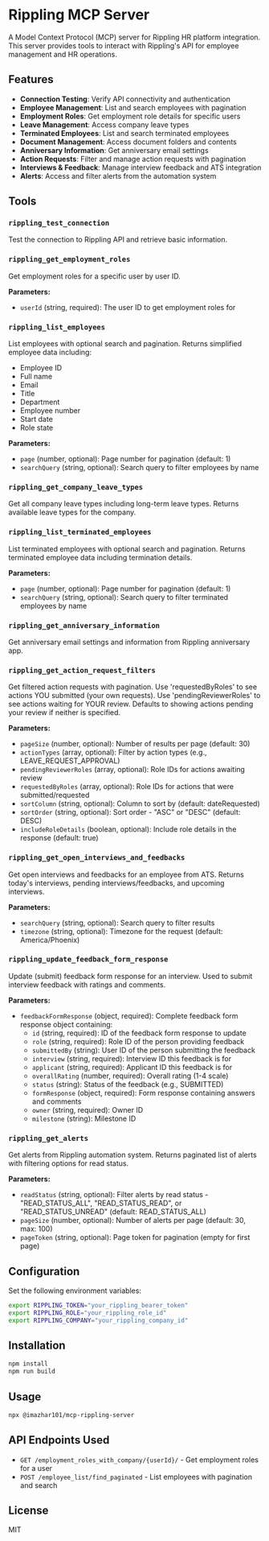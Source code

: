 # Rippling MCP Server

A Model Context Protocol (MCP) server for Rippling HR platform integration. This server provides tools to interact with Rippling's API for employee management and HR operations.

## Features

- **Connection Testing**: Verify API connectivity and authentication
- **Employee Management**: List and search employees with pagination
- **Employment Roles**: Get employment role details for specific users
- **Leave Management**: Access company leave types
- **Terminated Employees**: List and search terminated employees
- **Document Management**: Access document folders and contents
- **Anniversary Information**: Get anniversary email settings
- **Action Requests**: Filter and manage action requests with pagination
- **Interviews & Feedback**: Manage interview feedback and ATS integration
- **Alerts**: Access and filter alerts from the automation system

## Tools

### `rippling_test_connection`
Test the connection to Rippling API and retrieve basic information.

### `rippling_get_employment_roles`
Get employment roles for a specific user by user ID.

**Parameters:**
- `userId` (string, required): The user ID to get employment roles for

### `rippling_list_employees`
List employees with optional search and pagination. Returns simplified employee data including:
- Employee ID
- Full name
- Email
- Title
- Department
- Employee number
- Start date
- Role state

**Parameters:**
- `page` (number, optional): Page number for pagination (default: 1)
- `searchQuery` (string, optional): Search query to filter employees by name

### `rippling_get_company_leave_types`
Get all company leave types including long-term leave types. Returns available leave types for the company.

### `rippling_list_terminated_employees`
List terminated employees with optional search and pagination. Returns terminated employee data including termination details.

**Parameters:**
- `page` (number, optional): Page number for pagination (default: 1)
- `searchQuery` (string, optional): Search query to filter terminated employees by name

### `rippling_get_anniversary_information`
Get anniversary email settings and information from Rippling anniversary app.

### `rippling_get_action_request_filters`
Get filtered action requests with pagination. Use 'requestedByRoles' to see actions YOU submitted (your own requests). Use 'pendingReviewerRoles' to see actions waiting for YOUR review. Defaults to showing actions pending your review if neither is specified.

**Parameters:**
- `pageSize` (number, optional): Number of results per page (default: 30)
- `actionTypes` (array, optional): Filter by action types (e.g., LEAVE_REQUEST_APPROVAL)
- `pendingReviewerRoles` (array, optional): Role IDs for actions awaiting review
- `requestedByRoles` (array, optional): Role IDs for actions that were submitted/requested
- `sortColumn` (string, optional): Column to sort by (default: dateRequested)
- `sortOrder` (string, optional): Sort order - "ASC" or "DESC" (default: DESC)
- `includeRoleDetails` (boolean, optional): Include role details in the response (default: true)

### `rippling_get_open_interviews_and_feedbacks`
Get open interviews and feedbacks for an employee from ATS. Returns today's interviews, pending interviews/feedbacks, and upcoming interviews.

**Parameters:**
- `searchQuery` (string, optional): Search query to filter results
- `timezone` (string, optional): Timezone for the request (default: America/Phoenix)

### `rippling_update_feedback_form_response`
Update (submit) feedback form response for an interview. Used to submit interview feedback with ratings and comments.

**Parameters:**
- `feedbackFormResponse` (object, required): Complete feedback form response object containing:
  - `id` (string, required): ID of the feedback form response to update
  - `role` (string, required): Role ID of the person providing feedback
  - `submittedBy` (string): User ID of the person submitting the feedback
  - `interview` (string, required): Interview ID this feedback is for
  - `applicant` (string, required): Applicant ID this feedback is for
  - `overallRating` (number, required): Overall rating (1-4 scale)
  - `status` (string): Status of the feedback (e.g., SUBMITTED)
  - `formResponse` (object, required): Form response containing answers and comments
  - `owner` (string, required): Owner ID
  - `milestone` (string): Milestone ID

### `rippling_get_alerts`
Get alerts from Rippling automation system. Returns paginated list of alerts with filtering options for read status.

**Parameters:**
- `readStatus` (string, optional): Filter alerts by read status - "READ_STATUS_ALL", "READ_STATUS_READ", or "READ_STATUS_UNREAD" (default: READ_STATUS_ALL)
- `pageSize` (number, optional): Number of alerts per page (default: 30, max: 100)
- `pageToken` (string, optional): Page token for pagination (empty for first page)

## Configuration

Set the following environment variables:

```bash
export RIPPLING_TOKEN="your_rippling_bearer_token"
export RIPPLING_ROLE="your_rippling_role_id"
export RIPPLING_COMPANY="your_rippling_company_id"
```

## Installation

```bash
npm install
npm run build
```

## Usage

```bash
npx @imazhar101/mcp-rippling-server
```

## API Endpoints Used

- `GET /employment_roles_with_company/{userId}/` - Get employment roles for a user
- `POST /employee_list/find_paginated` - List employees with pagination and search

## License

MIT